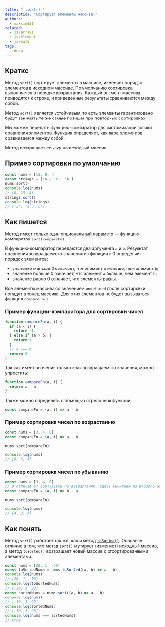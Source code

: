 ```yaml
---
title: "`.sort()`"
description: "Сортирует элементы массива."
authors:
  - maksim631
related:
  - js/arrays
  - js/element
  - js/math
tags:
  - doka
---
```


## Кратко

Метод `sort()` сортирует элементы в массиве, изменяет порядок элементов в исходном массиве. По умолчанию сортировка выполняется в порядке возрастания. Каждый элемент массива приводятся к строке, и приведённые результаты сравниваются между собой.

Метод `sort()` является устойчивым, то есть элементы гарантировано будут занимать те же самые позиции при повторных сортировках.

Мы можем передать функцию-компаратор для кастомизации логики сравнения элементов. Функция определяет, как пара элементов сравнивается между собой.

Метод возвращает ссылку на исходный массив.

## Пример сортировки по умолчанию

```js
const nums = [15, 0, 4]
const strings = ['a', 'c', 'b']
nums.sort()
console.log(nums)
// [0, 15, 4]
strings.sort()
console.log(strings)
// ['a', 'b', 'c']
```

## Как пишется

Метод имеет только один опциональный параметр — функцию-компаратор `sort(compareFn)`.

В функцию-компаратор передаются два аргумента `a` и `b`. Результат сравнения возвращаемого значения из функции с 0 определяет порядок элементов:

- значение меньше 0 означает, что элемент `a` меньше, чем элемент `b`;
- значение больше 0 означает, что элемент `a` больше, чем элемент `b`;
- значение равно 0 означает, что элементы равны.

Все элементы массива со значением `undefined` после сортировки попадут в конец массива. Для этих элементов не будет вызываться функция `compareFn()`.

### Пример функции-компаратора для сортировки чисел

```js
function compareFn(a, b) {
  if (a < b) {
    return -1
  } else if (a > b) {
    return 1
  }
  // a === b
  return 0
}
```

Так как имеет значение только знак возвращаемого значения, можно упростить:

```js
function compareFn(a, b) {
  return a - b
}
```

Также можно определить с помощью стрелочной функции:

```js
const compareFn = (a, b) => a - b
```

### Пример сортировки чисел по возрастанию

```js
const nums = [3, 4, 0]
const compareFn = (a, b) => a - b

nums.sort(compareFn)

console.log(nums)
// [0, 3, 4]
```

### Пример сортировки чисел по убыванию

```js
const nums = [3, 4, 0]
// В отличие от сортировки по возрастанию, здесь вычитаем из второго элемента первый
const compareFn = (a, b) => b - a

nums.sort(compareFn)

console.log(nums)
// [4, 3, 0]
```

## Как понять

Метод `sort()` работает так же, как и метод [`toSorted()`](/js/array-tosorted/). Основное отличие в том, что метод `sort()` мутирует (изменяет) исходный массив, а метод `toSorted()` возвращает новый массив с отсортированными элементами.

```js
const nums = [20, 1, -10]
const toSortedNums = nums.toSorted((a, b) => a - b)
console.log(nums)
// [20, 1, -10]
console.log(toSortedNums)
// [-10, 1, 20]
const sortedNums = nums.sort((a, b) => a - b)
console.log(nums)
// [-10, 1, 20]
console.log(sortedNums)
// [-10, 1, 20]
console.log(nums === sortedNums)
// true
```
